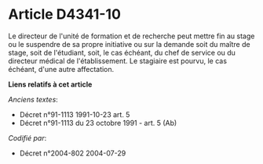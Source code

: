 # Article D4341-10

Le directeur de l'unité de formation et de recherche peut mettre fin au stage ou le suspendre de sa propre initiative ou sur
la demande soit du maître de stage, soit de l'étudiant, soit, le cas échéant, du chef de service ou du directeur médical de
l'établissement. Le stagiaire est pourvu, le cas échéant, d'une autre affectation.

**Liens relatifs à cet article**

_Anciens textes_:

  - Décret n°91-1113 1991-10-23 art. 5
  - Décret n°91-1113 du 23 octobre 1991 - art. 5 (Ab)

_Codifié par_:

  - Décret n°2004-802 2004-07-29
